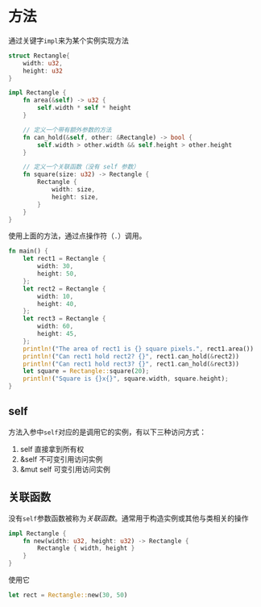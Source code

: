 # 方法

通过关键字`impl`来为某个实例实现方法

```rust
struct Rectangle{
    width: u32,
    height: u32
}

impl Rectangle {
    fn area(&self) -> u32 {
        self.width * self * height
    }

    // 定义一个带有额外参数的方法
    fn can_hold(&self, other: &Rectangle) -> bool {
        self.width > other.width && self.height > other.height
    }

    // 定义一个关联函数（没有 self 参数）
    fn square(size: u32) -> Rectangle {
        Rectangle {
            width: size,
            height: size,
        }
    }
}
```

使用上面的方法，通过点操作符（`.`）调用。

```rust
fn main() {
    let rect1 = Rectangle {
        width: 30,
        height: 50,
    };
    let rect2 = Rectangle {
        width: 10,
        height: 40,
    };
    let rect3 = Rectangle {
        width: 60,
        height: 45,
    };
    println!("The area of rect1 is {} square pixels.", rect1.area())
    println!("Can rect1 hold rect2? {}", rect1.can_hold(&rect2))
    println!("Can rect1 hold rect3? {}", rect1.can_hold(&rect3))
    let square = Rectangle::square(20);
    println!("Square is {}x{}", square.width, square.height);
}
```

## self

方法入参中`self`对应的是调用它的实例，有以下三种访问方式：

1. self 直接拿到所有权
2. &self 不可变引用访问实例
3. &mut self 可变引用访问实例

## 关联函数

没有`self`参数函数被称为*关联函数*。通常用于构造实例或其他与类相关的操作

```rust
impl Rectangle {
    fn new(width: u32, height: u32) -> Rectangle {
        Rectangle { width, height }
    }
}
```

使用它

```rust
let rect = Rectangle::new(30, 50)
```
